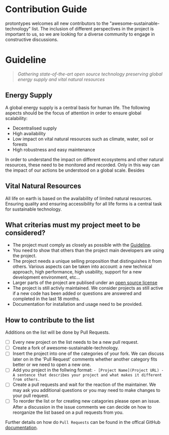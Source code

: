 # Contribution Guide
protontypes welcomes all new contributors to the "awesome-sustainable-technology" list. The inclusion of different perspectives in the project is important to us, so we are looking for a diverse community to engage in constructive discussions.  

# Guideline
> _Gathering state-of-the-art open source technology preserving global energy supply and vital natural resources_

## Energy Supply
A global energy supply is a central basis for human life. The following aspects should be the focus of attention in order to ensure global scalability:

* Decentralised supply
* High availability 
* Low impact on vital natural resources such as climate, water, soil or forests
* High robustness and easy maintenance 

In order to understand the impact on different ecosystems and other natural resources, these need to be monitored and recorded. Only in this way can the impact of our actions be understood on a global scale. Besides 

## Vital Natural Resources

All life on earth is based on the availability of limited natural resources.  Ensuring quality and ensuring accessibility for all life forms is a central task for sustainable technology.

## What criterias must my project meet to be considered?

* The project must comply as closely as possible with the [Guideline](#guideline).
* You need to show that others than the project main developers are using the project. 
* The project needs a unique selling proposition that distinguishes it from others. Various aspects can be taken into account: a new technical approach, high performance, high usability, support for a new development environment, etc...
* Larger parts of the project are publised under an [open source license](https://choosealicense.com/) 
* The project is still activly maintained. We consider projects as still active if a new code has been added or questions are answered and completed in the last 18 months. 
* Documentation for installation and usage need to be provided. 


## How to contribute to the list 
Additions on the list will be done by Pull Requests. 
- [ ] Every new project on the list needs to be a new pull request.
- [ ] Create a fork of awesome-sustainable-technology. 
- [ ] Insert the project into one of the categories of your fork. We can discuss later on in the 'Pull Request' comments whether another category fits better or we need to open a new one. 
- [ ] Add you project in the follwing format: 
 ``- [Project Name](Project URL) - A sentence that describes your project and what makes it different from others.``
- [ ] Create a pull requests and wait for the reaction of the maintainer. We may ask you additional questions or you may need to make changes to your pull request.
- [ ] To reorder the list or for creating new catagories please open an issue. After a discussion in the issue comments we can decide on how to reorganize the list based on a pull requests from you.

Further details on how do `Pull Requests` can be found in the offical GitHub [documentation](https://docs.github.com/en/free-pro-team@latest/github/collaborating-with-issues-and-pull-requests/creating-a-pull-request).
